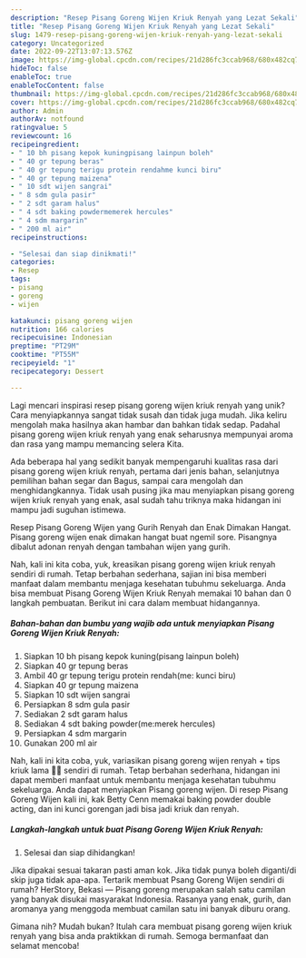 ```yaml
---
description: "Resep Pisang Goreng Wijen Kriuk Renyah yang Lezat Sekali"
title: "Resep Pisang Goreng Wijen Kriuk Renyah yang Lezat Sekali"
slug: 1479-resep-pisang-goreng-wijen-kriuk-renyah-yang-lezat-sekali
category: Uncategorized
date: 2022-09-22T13:07:13.576Z
image: https://img-global.cpcdn.com/recipes/21d286fc3ccab968/680x482cq70/pisang-goreng-wijen-kriuk-renyah-foto-resep-utama.jpg
hideToc: false
enableToc: true
enableTocContent: false
thumbnail: https://img-global.cpcdn.com/recipes/21d286fc3ccab968/680x482cq70/pisang-goreng-wijen-kriuk-renyah-foto-resep-utama.jpg
cover: https://img-global.cpcdn.com/recipes/21d286fc3ccab968/680x482cq70/pisang-goreng-wijen-kriuk-renyah-foto-resep-utama.jpg
author: Admin
authorAv: notfound
ratingvalue: 5
reviewcount: 16
recipeingredient:
- " 10 bh pisang kepok kuningpisang lainpun boleh"
- " 40 gr tepung beras"
- " 40 gr tepung terigu protein rendahme kunci biru"
- " 40 gr tepung maizena"
- " 10 sdt wijen sangrai"
- " 8 sdm gula pasir"
- " 2 sdt garam halus"
- " 4 sdt baking powdermemerek hercules"
- " 4 sdm margarin"
- " 200 ml air"
recipeinstructions:

- "Selesai dan siap dinikmati!"
categories:
- Resep
tags:
- pisang
- goreng
- wijen

katakunci: pisang goreng wijen 
nutrition: 166 calories
recipecuisine: Indonesian
preptime: "PT29M"
cooktime: "PT55M"
recipeyield: "1"
recipecategory: Dessert

---
```





Lagi mencari inspirasi resep pisang goreng wijen kriuk renyah yang unik? Cara menyiapkannya sangat tidak susah dan tidak juga mudah. Jika keliru mengolah maka hasilnya akan hambar dan bahkan tidak sedap. Padahal pisang goreng wijen kriuk renyah yang enak seharusnya mempunyai aroma dan rasa yang mampu memancing selera Kita.





Ada beberapa hal yang sedikit banyak mempengaruhi kualitas rasa dari pisang goreng wijen kriuk renyah, pertama dari jenis bahan, selanjutnya pemilihan bahan segar dan Bagus, sampai cara mengolah dan menghidangkannya. Tidak usah pusing jika mau menyiapkan pisang goreng wijen kriuk renyah yang enak,      asal sudah tahu triknya maka hidangan ini mampu jadi suguhan istimewa.














Resep Pisang Goreng Wijen yang Gurih Renyah dan Enak Dimakan Hangat. Pisang goreng wijen enak dimakan hangat buat ngemil sore. Pisangnya dibalut adonan renyah dengan tambahan wijen yang gurih.






Nah, kali ini kita coba, yuk, kreasikan pisang goreng wijen kriuk renyah sendiri di rumah. Tetap berbahan sederhana, sajian ini bisa memberi manfaat dalam membantu menjaga kesehatan tubuhmu sekeluarga. Anda bisa membuat Pisang Goreng Wijen Kriuk Renyah memakai 10 bahan dan 0 langkah pembuatan. Berikut ini cara dalam membuat hidangannya.

<!--inarticleads1-->

##### Bahan-bahan dan bumbu yang wajib ada untuk menyiapkan Pisang Goreng Wijen Kriuk Renyah:

1. Siapkan  10 bh pisang kepok kuning(pisang lainpun boleh)
1. Siapkan  40 gr tepung beras
1. Ambil  40 gr tepung terigu protein rendah(me: kunci biru)
1. Siapkan  40 gr tepung maizena
1. Siapkan  10 sdt wijen sangrai
1. Persiapkan  8 sdm gula pasir
1. Sediakan  2 sdt garam halus
1. Sediakan  4 sdt baking powder(me:merek hercules)
1. Persiapkan  4 sdm margarin
1. Gunakan  200 ml air


Nah, kali ini kita coba, yuk, variasikan pisang goreng wijen renyah + tips kriuk lama 🍌🍌 sendiri di rumah. Tetap berbahan sederhana, hidangan ini dapat memberi manfaat untuk membantu menjaga kesehatan tubuhmu sekeluarga. Anda dapat menyiapkan Pisang goreng wijen. Di resep Pisang Goreng Wijen kali ini, kak Betty Cenn memakai baking powder double acting, dan ini kunci gorengan jadi bisa jadi kriuk dan renyah. 

<!--inarticleads2-->

##### Langkah-langkah untuk buat Pisang Goreng Wijen Kriuk Renyah:


1. Selesai dan siap dihidangkan!

Jika dipakai sesuai takaran pasti aman kok. Jika tidak punya boleh diganti/di skip juga tidak apa-apa. Tertarik membuat Psang Goreng Wijen sendiri di rumah? HerStory, Bekasi — Pisang goreng merupakan salah satu camilan yang banyak disukai masyarakat Indonesia. Rasanya yang enak, gurih, dan aromanya yang menggoda membuat camilan satu ini banyak diburu orang. 

Gimana nih? Mudah bukan? Itulah cara membuat pisang goreng wijen kriuk renyah yang bisa anda praktikkan di rumah. Semoga bermanfaat dan selamat mencoba!

